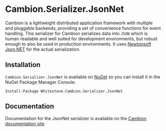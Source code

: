 # Cambion.Serializer.JsonNet

Cambion is a lightweight distributed application framework with multiple and pluggable backends, providing a set of convenience functions for event handling.
This serializer for Cambion serializes data into `JSON` which is human readable and well suited for development environments, but robust enough to also be used in production environments. It uses [Newtonsoft Json.NET](https://www.newtonsoft.com/json) for the actual serialization.

## Installation

`Cambion.Serializer.JsonNet` is available on [NuGet](https://www.nuget.org/packages/Whitestone.Cambion.Serializer.JsonNet/)
so you can install it in the NuGet Package Manager Console:

```
Install-Package Whitestone.Cambion.Serializer.JsonNet
```

## Documentation

Documentation for the JsonNet serializer is available on the [Cambion documentation site](https://cambion.readthedocs.io/en/latest)

